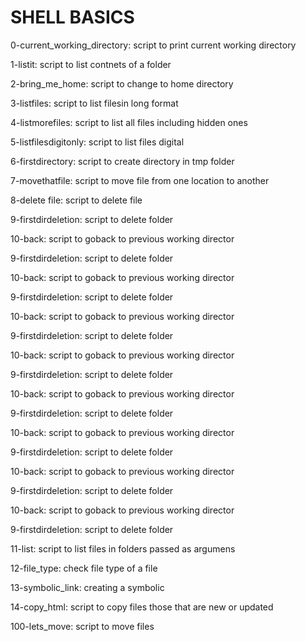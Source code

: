 # SHELL BASICS

0-current_working_directory: script to print current working directory

1-listit: script to list contnets of a folder

2-bring_me_home: script to change to home directory

3-listfiles: script to list filesin long format

4-listmorefiles: script to list all files including hidden ones

5-listfilesdigitonly: script to list files digital

6-firstdirectory: script to create directory in tmp folder

7-movethatfile: script to move file from one location to another

8-delete file: script to delete file

9-firstdirdeletion: script to delete folder

10-back: script to goback to previous working director

9-firstdirdeletion: script to delete folder

10-back: script to goback to previous working director

9-firstdirdeletion: script to delete folder

10-back: script to goback to previous working director

9-firstdirdeletion: script to delete folder

10-back: script to goback to previous working director

9-firstdirdeletion: script to delete folder

10-back: script to goback to previous working director

9-firstdirdeletion: script to delete folder

10-back: script to goback to previous working director

9-firstdirdeletion: script to delete folder

10-back: script to goback to previous working director

9-firstdirdeletion: script to delete folder

10-back: script to goback to previous working director

9-firstdirdeletion: script to delete folder

11-list: script to list files in folders passed as argumens

12-file_type: check file type of a  file

13-symbolic_link: creating  a symbolic

14-copy_html: script to copy files those that are new or updated

100-lets_move: script to move files

